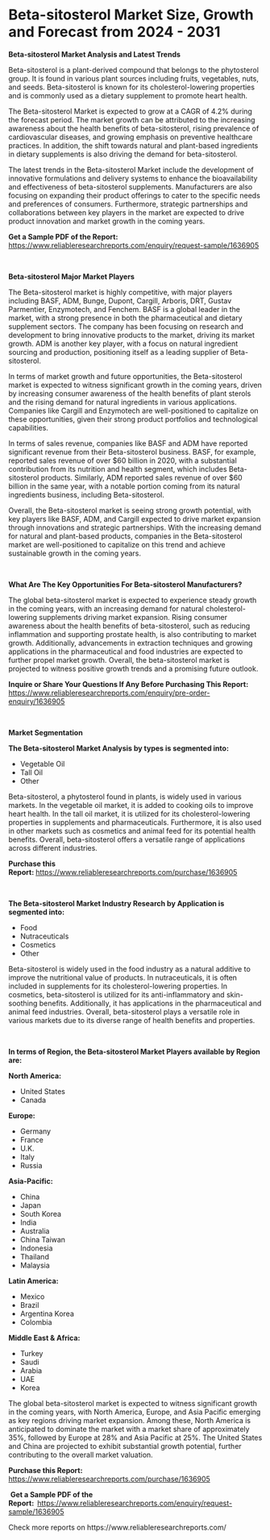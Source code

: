 <p><h1>Beta-sitosterol Market Size, Growth and Forecast from 2024 - 2031</h1></p><p><strong>Beta-sitosterol Market Analysis and Latest Trends</strong></p>
<p><p>Beta-sitosterol is a plant-derived compound that belongs to the phytosterol group. It is found in various plant sources including fruits, vegetables, nuts, and seeds. Beta-sitosterol is known for its cholesterol-lowering properties and is commonly used as a dietary supplement to promote heart health.</p><p>The Beta-sitosterol Market is expected to grow at a CAGR of 4.2% during the forecast period. The market growth can be attributed to the increasing awareness about the health benefits of beta-sitosterol, rising prevalence of cardiovascular diseases, and growing emphasis on preventive healthcare practices. In addition, the shift towards natural and plant-based ingredients in dietary supplements is also driving the demand for beta-sitosterol.</p><p>The latest trends in the Beta-sitosterol Market include the development of innovative formulations and delivery systems to enhance the bioavailability and effectiveness of beta-sitosterol supplements. Manufacturers are also focusing on expanding their product offerings to cater to the specific needs and preferences of consumers. Furthermore, strategic partnerships and collaborations between key players in the market are expected to drive product innovation and market growth in the coming years.</p></p>
<p><strong>Get a Sample PDF of the Report:&nbsp;</strong> <a href="https://www.reliableresearchreports.com/enquiry/request-sample/1636905">https://www.reliableresearchreports.com/enquiry/request-sample/1636905</a></p>
<p>&nbsp;</p>
<p><strong>Beta-sitosterol Major Market Players</strong></p>
<p><p>The Beta-sitosterol market is highly competitive, with major players including BASF, ADM, Bunge, Dupont, Cargill, Arboris, DRT, Gustav Parmentier, Enzymotech, and Fenchem. BASF is a global leader in the market, with a strong presence in both the pharmaceutical and dietary supplement sectors. The company has been focusing on research and development to bring innovative products to the market, driving its market growth. ADM is another key player, with a focus on natural ingredient sourcing and production, positioning itself as a leading supplier of Beta-sitosterol.</p><p>In terms of market growth and future opportunities, the Beta-sitosterol market is expected to witness significant growth in the coming years, driven by increasing consumer awareness of the health benefits of plant sterols and the rising demand for natural ingredients in various applications. Companies like Cargill and Enzymotech are well-positioned to capitalize on these opportunities, given their strong product portfolios and technological capabilities.</p><p>In terms of sales revenue, companies like BASF and ADM have reported significant revenue from their Beta-sitosterol business. BASF, for example, reported sales revenue of over $60 billion in 2020, with a substantial contribution from its nutrition and health segment, which includes Beta-sitosterol products. Similarly, ADM reported sales revenue of over $60 billion in the same year, with a notable portion coming from its natural ingredients business, including Beta-sitosterol.</p><p>Overall, the Beta-sitosterol market is seeing strong growth potential, with key players like BASF, ADM, and Cargill expected to drive market expansion through innovations and strategic partnerships. With the increasing demand for natural and plant-based products, companies in the Beta-sitosterol market are well-positioned to capitalize on this trend and achieve sustainable growth in the coming years.</p></p>
<p>&nbsp;</p>
<p><strong>What Are The Key Opportunities For Beta-sitosterol Manufacturers?</strong></p>
<p><p>The global beta-sitosterol market is expected to experience steady growth in the coming years, with an increasing demand for natural cholesterol-lowering supplements driving market expansion. Rising consumer awareness about the health benefits of beta-sitosterol, such as reducing inflammation and supporting prostate health, is also contributing to market growth. Additionally, advancements in extraction techniques and growing applications in the pharmaceutical and food industries are expected to further propel market growth. Overall, the beta-sitosterol market is projected to witness positive growth trends and a promising future outlook.</p></p>
<p><strong>Inquire or Share Your Questions If Any Before Purchasing This Report:</strong> <a href="https://www.reliableresearchreports.com/enquiry/pre-order-enquiry/1636905">https://www.reliableresearchreports.com/enquiry/pre-order-enquiry/1636905</a></p>
<p>&nbsp;</p>
<p><strong>Market Segmentation</strong></p>
<p><strong>The Beta-sitosterol Market Analysis by types is segmented into:</strong></p>
<p><ul><li>Vegetable Oil</li><li>Tall Oil</li><li>Other</li></ul></p>
<p><p>Beta-sitosterol, a phytosterol found in plants, is widely used in various markets. In the vegetable oil market, it is added to cooking oils to improve heart health. In the tall oil market, it is utilized for its cholesterol-lowering properties in supplements and pharmaceuticals. Furthermore, it is also used in other markets such as cosmetics and animal feed for its potential health benefits. Overall, beta-sitosterol offers a versatile range of applications across different industries.</p></p>
<p><strong>Purchase this Report:&nbsp;</strong><a href="https://www.reliableresearchreports.com/purchase/1636905">https://www.reliableresearchreports.com/purchase/1636905</a></p>
<p>&nbsp;</p>
<p><strong>The Beta-sitosterol Market Industry Research by Application is segmented into:</strong></p>
<p><ul><li>Food</li><li>Nutraceuticals</li><li>Cosmetics</li><li>Other</li></ul></p>
<p><p>Beta-sitosterol is widely used in the food industry as a natural additive to improve the nutritional value of products. In nutraceuticals, it is often included in supplements for its cholesterol-lowering properties. In cosmetics, beta-sitosterol is utilized for its anti-inflammatory and skin-soothing benefits. Additionally, it has applications in the pharmaceutical and animal feed industries. Overall, beta-sitosterol plays a versatile role in various markets due to its diverse range of health benefits and properties.</p></p>
<p>&nbsp;</p>
<p><strong>In terms of Region, the Beta-sitosterol Market Players available by Region are:</strong></p>
<p>
    <p> <strong> North America: </strong>
        <ul>
            <li>United States</li>
            <li>Canada</li>
        </ul>
        </p> 
    <p> <strong> Europe: </strong>
        <ul>
            <li>Germany</li>
            <li>France</li>
            <li>U.K.</li>
            <li>Italy</li>
            <li>Russia</li>
        </ul>
        </p> 
    <p> <strong> Asia-Pacific: </strong>
        <ul>
            <li>China</li>
            <li>Japan</li>
            <li>South Korea</li>
            <li>India</li>
            <li>Australia</li>
            <li>China Taiwan</li>
            <li>Indonesia</li>
            <li>Thailand</li>
            <li>Malaysia</li>
        </ul>
        </p> 
    <p> <strong> Latin America: </strong>
        <ul>
            <li>Mexico</li>
            <li>Brazil</li>
            <li>Argentina Korea</li>
            <li>Colombia</li>
        </ul>
        </p> 
    <p> <strong> Middle East & Africa: </strong>
        <ul>
            <li>Turkey</li>
            <li>Saudi</li>
            <li>Arabia</li>
            <li>UAE</li>
            <li>Korea</li>
        </ul>
    </p>
    </p>
<p><p>The global beta-sitosterol market is expected to witness significant growth in the coming years, with North America, Europe, and Asia Pacific emerging as key regions driving market expansion. Among these, North America is anticipated to dominate the market with a market share of approximately 35%, followed by Europe at 28% and Asia Pacific at 25%. The United States and China are projected to exhibit substantial growth potential, further contributing to the overall market valuation.</p></p>
<p><strong>Purchase this Report: </strong><a href="https://www.reliableresearchreports.com/purchase/1636905">https://www.reliableresearchreports.com/purchase/1636905</a></p>
<p>&nbsp;<strong>Get a Sample PDF of the Report:&nbsp;&nbsp;</strong><a href="https://www.reliableresearchreports.com/enquiry/request-sample/1636905">https://www.reliableresearchreports.com/enquiry/request-sample/1636905</a></p>
<p><strong></strong></p>
<p>Check more reports on https://www.reliableresearchreports.com/</p>